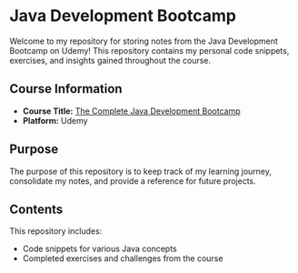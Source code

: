 # Java Development Bootcamp

Welcome to my repository for storing notes from the Java Development Bootcamp on Udemy! This repository contains my personal code snippets, exercises, and insights gained throughout the course.

## Course Information

- **Course Title:** [The Complete Java Development Bootcamp](https://www.udemy.com/course/the-complete-java-development-bootcamp/)
- **Platform:** Udemy

## Purpose

The purpose of this repository is to keep track of my learning journey, consolidate my notes, and provide a reference for future projects. 

## Contents

This repository includes:

- Code snippets for various Java concepts
- Completed exercises and challenges from the course

